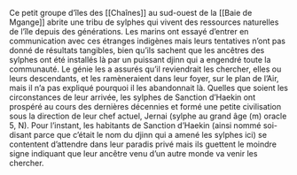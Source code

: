 Ce petit groupe d’îles des [[Chaînes]] au sud-ouest de la [[Baie de Mgange]] abrite une tribu de sylphes qui vivent des ressources naturelles de l’île depuis des générations. Les marins ont essayé d’entrer en communication avec ces étranges indigènes mais leurs tentatives n’ont pas donné de résultats tangibles, bien qu’ils sachent que les ancêtres des sylphes ont été installés là par un puissant djinn qui a engendré toute la communauté. Le génie les a assurés qu’il reviendrait les chercher, elles ou leurs descendants, et les ramèneraient dans leur foyer, sur le plan de l’Air, mais il n’a pas expliqué pourquoi il les abandonnait là. Quelles que soient les circonstances de leur arrivée, les sylphes de Sanction d’Haekin ont prospéré au cours des dernières décennies et formé une petite civilisation sous la direction de leur chef actuel, Jernai (sylphe au grand âge (m) oracle 5, N). Pour l’instant, les habitants de Sanction d’Haekin (ainsi nommé soi-disant parce que c’était le nom du djinn qui a amené les sylphes ici) se contentent d’attendre dans leur paradis privé mais ils guettent le moindre signe indiquant que leur ancêtre venu d’un autre monde va venir les chercher.